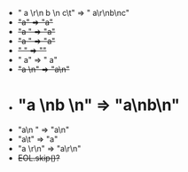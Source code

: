 - " a \r\n b \n c\t" => " a\r\nb\nc"
- ~~"a" => "a"~~
- ~~"a " => "a"~~
- ~~"a  " => "a"~~
- ~~" " => ""~~
- " a" => " a"
- ~~"a \n" => "a\n"~~
- # "a \nb \n" => "a\nb\n"
- "a\n " => "a\n"
- "a\t" => "a"
- "a \r\n" => "a\r\n"
- ~~EOL.skip()?~~
